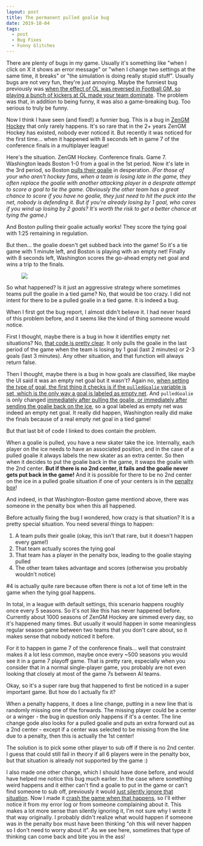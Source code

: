 ```yaml
---
layout: post
title: The permanent pulled goalie bug
date: 2019-10-04
tags:
  - post
  - Bug Fixes
  - Funny Glitches
---
```


There are plenty of bugs in my game. Usually it's something like "when I click on X it shows an error message" or "when I change two settings at the same time, it breaks" or "the simulation is doing really stupid stuff". Usually bugs are not very fun, they're just annoying. Maybe the funniest bug previously was [when the effect of OL was reversed in Football GM, so playing a bunch of kickers at OL made your team dominate](/blog/2019/10/i-fucked-up-and-the-importance-of-sanity-checks/). The problem was that, in addition to being funny, it was also a game-breaking bug. Too serious to truly be funny.

Now I think I have seen (and fixed!) a funnier bug. This is a bug in [ZenGM Hockey](https://hockey.zengm.com/) that only rarely happens. It's so rare that in the 2+ years ZenGM Hockey has existed, nobody ever noticed it. But recently it was noticed for the first time... when it happened with 8 seconds left in game 7 of the conference finals in a multiplayer league!

<!--more-->

Here's the situation. ZenGM Hockey. Conference finals. Game 7. Washington leads Boston 1-0 from a goal in the 1st period. Now it's late in the 3rd period, so Boston [pulls their goalie](https://en.wikipedia.org/wiki/Extra_attacker) in desperation. _(For those of your who aren't hockey fans, when a team is losing late in the game, they often replace the goalie with another attacking player in a desprate attempt to score a goal to tie the game. Obviously the other team has a great chance to score if you have no goalie, they just need to hit the puck into the net, nobody is defending it. But if you're already losing by 1 goal, who cares if you wind up losing by 2 goals? It's worth the risk to get a better chance at tying the game.)_

And Boston pulling their goalie actually works! They score the tying goal with 1:25 remaining in regulation.

But then... the goalie doesn't get subbed back into the game! So it's a tie game with 1 minute left, and Boston is playing with an empty net! Finally with 8 seconds left, Washington scores the go-ahead empty net goal and wins a trip to the finals.

<figure><img src="/files/permanent-pulled-goalie-1.png" class="img-fluid"></figure>

So what happened? Is it just an aggressive strategy where sometimes teams pull the goalie in a tied game? No, that would be too crazy. I did not intent for there to be a pulled goalie in a tied game. It is indeed a bug.

When I first got the bug report, I almost didn't believe it. I had never heard of this problem before, and it seems like the kind of thing someone would notice.

First I thought, maybe there is a bug in how it identifies empty net situations? No, [that code is pretty clear](https://github.com/zengm-games/zengm/blob/8f0b2793c3f824852633b957fdb44e7f3f755572/src/worker/core/GameSim.hockey/index.ts#L1013-L1038). It only pulls the goalie in the last period of the game when the team is losing by 1 goal (last 2 minutes) or 2-3 goals (last 3 minutes). Any other situation, and that function will always return false.

Then I thought, maybe there is a bug in how goals are classified, like maybe the UI said it was an empty net goal but it wasn't? Again no, [when setting the type of goal, the first thing it checks is if the `pulledGoalie` variable is set, which is the only way a goal is labeled as empty net](https://github.com/zengm-games/zengm/blob/8f0b2793c3f824852633b957fdb44e7f3f755572/src/worker/core/GameSim.hockey/index.ts#L922). And `pulledGoalie` is only changed [immediately after pulling the goalie, or immediately after sending the goalie back on the ice](https://github.com/zengm-games/zengm/blob/8f0b2793c3f824852633b957fdb44e7f3f755572/src/worker/core/GameSim.hockey/index.ts#L1398-L1445), so a goal labeled as empty net was indeed an empty net goal. It really did happen, Washington really did make the finals because of a real empty net goal in a tied game!

But that last bit of code I linked to does contain the problem.

When a goalie is pulled, you have a new skater take the ice. Internally, each player on the ice needs to have an associated position, and in the case of a pulled goalie it always labels the new skater as an extra center. So then when it decides to put the goalie back in the game, it swaps the goalie with the 2nd center. **But if there is no 2nd center, it fails and the goalie never gets put back in the game!** And it is possible for there to be no 2nd center on the ice in a pulled goalie situation if one of your centers is in the [penalty box](https://en.wikipedia.org/wiki/Penalty_box)!

And indeed, in that Washington-Boston game mentiond above, there was someone in the penalty box when this all happened.

Before actually fixing the bug I wondered, how crazy is that situation? It is a pretty special situation. You need several things to happen:

1. A team pulls their goalie (okay, this isn't that rare, but it doesn't happen every game!)
2. That team actually scores the tying goal
3. That team has a player in the penalty box, leading to the goalie staying pulled
4. The other team takes advantage and scores (otherwise you probably wouldn't notice)

\#4 is actually quite rare because often there is not a lot of time left in the game when the tying goal happens.

In total, in a league with default settings, this scenario happens roughly once every 5 seasons. So it's not like this has never happened before. Currently about 1000 seasons of ZenGM Hockey are simmed every day, so it's happened many times. But usually it would happen in some meaningless regular season game between two teams that you don't care about, so it makes sense that nobody noticed it before.

For it to happen in game 7 of the conference finals... well that constraint makes it a lot less common, maybe once every ~500 seasons you would see it in a game 7 playoff game. That is pretty rare, especially when you consider that in a normal single-player game, you probably are not even looking that closely at most of the game 7s between AI teams.

Okay, so it's a super rare bug that happened to first be noticed in a super important game. But how do I actually fix it?

When a penalty happens, it does a line change, putting in a new line that is randomly missing one of the forwards. The missing player could be a center or a winger - the bug in question only happens if it's a center. The line change gode also looks for a pulled goalie and puts an extra forward out as a 2nd center - except if a center was selected to be missing from the line due to a penalty, then this is actually the 1st center!

The solution is to pick some other player to sub off if there is no 2nd center. I guess that could still fail in theory if all 6 players were in the penalty box, but that situation is already not supported by the game :)

I also made one other change, which I should have done before, and would have helped me notice this bug much earlier. In the case where something weird happens and it either can't find a goalie to put in the game or can't find someone to sub off, previously it would [just silently ignore that situation](https://github.com/zengm-games/zengm/blob/8f0b2793c3f824852633b957fdb44e7f3f755572/src/worker/core/GameSim.hockey/index.ts#L1430-L1432). Now I made it [crash the game when that happens](https://github.com/zengm-games/zengm/blob/cf824fb6a1eeb3bbadb38f4291e7178b8af66d3e/src/worker/core/GameSim.hockey/index.ts#L1427-L1439), so I'll either notice it from my error log or from someone complaining about it. This makes a lot more sense than silently ignoring it, I'm not sure why I wrote it that way originally. I probably didn't realize what would happen if someone was in the penalty box must have been thinking "oh this will never happen so I don't need to worry about it". As we see here, sometimes that type of thinking can come back and bite you in the ass!
